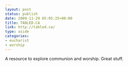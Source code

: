 ```yaml
---
layout: post
status: publish
date: 2009-11-29 05:05:25+00:00
title: TABLED.CA
link: http://tabled.ca/
type: aside
categories:
- eucharist
- worship
---
```


A resource to explore communion and worship. Great stuff.
